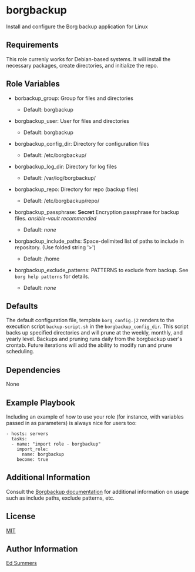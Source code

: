 borgbackup
=========

Install and configure the Borg backup application for Linux

Requirements
------------

This role currenly works for Debian-based systems. It will install the necessary packages, create directories, and initialize the repo.

Role Variables
--------------

- borbackup_group: Group for files and directories
    - Default: borgbackup

- borgbackup_user: User for files and directories
    - Default: borgbackup

- borgbackup_config_dir: Directory for configuration files
    - Default: /etc/borgbackup/

- borgbackup_log_dir: Directory for log files
    - Default: /var/log/borgbackup/

- borgbackup_repo: Directory for repo (backup files)
    - Default: /etc/borgbackup/repo/

- borgbackup_passphrase: **Secret** Encryption passphrase for backup files. *ansible-vault recommended*
    - Default: *none*

- borgbackup_include_paths: Space-delimited list of paths to include in repository. (Use folded string '>')
    - Default: /home

- borgbackup_exclude_patterns: PATTERNS to exclude from backup. See ```borg help patterns``` for details.
    - Default: *none*

Defaults
--------

The default configuration file, template ```borg_config.j2``` renders to the execution script ```backup-script.sh``` in the ```borgbackup_config_dir```. This script backs up specified directories and will prune at the weekly, monthly, and yearly level. Backups and pruning runs daily from the borgbackup user's crontab. Future iterations will add the ability to modify run and prune scheduling.

Dependencies
------------

None


Example Playbook
----------------

Including an example of how to use your role (for instance, with variables passed in as parameters) is always nice for users too:

    - hosts: servers
      tasks:
      - name: "import role - borgbackup"
        import_role:
          name: borgbackup
        become: true


Additional Information
----------------------

Consult the [Borgbackup documentation](https://borgbackup.readthedocs.io "ReadtheDocs") for additional information on usage such as include paths, exclude patterns, etc.

License
-------

[MIT](https://choosealicense.com/licenses/mit/)

Author Information
------------------

[Ed Summers](https://blog.edwinsummers.net)

